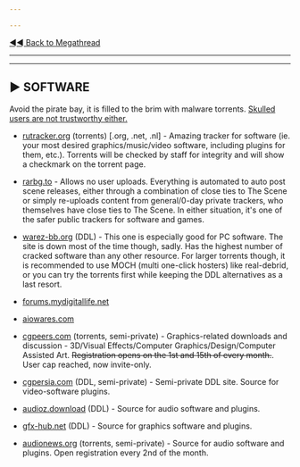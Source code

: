 ---
---
[◄◄ Back to Megathread](https://www.reddit.com/r/Piracy/wiki/megathread)

---
---

## ► SOFTWARE

Avoid the pirate bay, it is filled to the brim with malware torrents. [Skulled users are not trustworthy either.](https://www.reddit.com/r/Piracy/comments/cxbn33/psa_ransomware_all_current_vegas_pro_17_torrents/)

 * [rutracker.org](http://rutracker.org/) (torrents) [.org, .net, .nl] - Amazing tracker for software (ie. your most desired graphics/music/video software, including plugins for them, etc.). Torrents will be checked by staff for integrity and will show a checkmark on the torrent page. 
 * [rarbg.to](https://rarbg.to/) - Allows no user uploads. Everything is automated to auto post scene releases, either through a combination of close ties to The Scene or simply re-uploads content from general/0-day private trackers, who themselves have close ties to The Scene. In either situation, it's one of the safer public trackers for software and games.
 * [warez-bb.org](http://warez-bb.org/) (DDL) - This one is especially good for PC software. The site is down most of the time though, sadly. Has the highest number of cracked software than any other resource. For larger torrents though, it is recommended to use MOCH (multi one-click hosters) like real-debrid, or you can try the torrents first while keeping the DDL alternatives as a last resort.
 * [forums.mydigitallife.net](https://forums.mydigitallife.net/)
 * [aiowares.com](https://www.aiowares.com/)

 * [cgpeers.com](https://www.cgpeers.com) (torrents, semi-private) - Graphics-related downloads and discussion - 3D/Visual Effects/Computer Graphics/Design/Computer Assisted Art. ~~Registration opens on the 1st and 15th of every month.~~. User cap reached, now invite-only.
 * [cgpersia.com](https://forum.cgpersia.com/) (DDL, semi-private) - Semi-private DDL site. Source for video-software plugins.
 * [audioz.download](https://audioz.download/) (DDL) - Source for audio software and plugins.
 * [gfx-hub.net](https://gfx-hub.net/) (DDL) - Source for graphics software and plugins.
 * [audionews.org](https://audionews.org/) (torrents, semi-private) - Source for audio software and plugins. Open registration every 2nd of the month.

&nbsp;